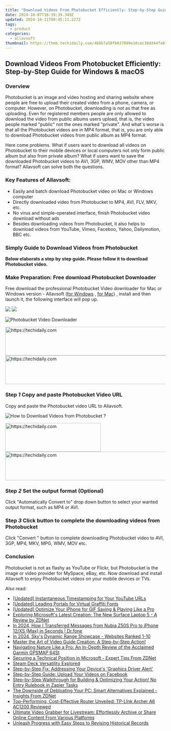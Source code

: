 ```yaml
---
title: "Download Videos From Photobucket Efficiently: Step-by-Step Guide for Windows & macOS"
date: 2024-10-07T16:39:39.349Z
updated: 2024-10-11T00:45:11.227Z
tags:
  - product
categories:
  - allavsoft
thumbnail: https://thmb.techidaily.com/468b7a50fb837089e10cec38dd44fa01aaab4078b704b313fd2f69558ac117bb.png
---
```


## Download Videos From Photobucket Efficiently: Step-by-Step Guide for Windows & macOS

### Overview

Photobucket is an image and video hosting and sharing website where people are free to upload their created video from a phone, camera, or computer. However, on Photobucket, downloading is not as that free as uploading. Even for registered members people are only allowed to download the video from public albums users upload, that is, the video people marked "public" not the ones marked "private". And what's worse is that all the Photobucket videos are in MP4 format, that is, you are only able to download Photobucket videos from public album as MP4 format.

Here come problems. What if users want to download all videos on Photobucket to their mobile devices or local computers not only form public album but also from private album? What if users want to save the downloaded Photobucket videos to AVI, 3GP, WMV, MOV other than MP4 format? Allavsoft can solve both the questions.

### Key Features of Allavsoft:

* Easily and batch download Photobucket video on Mac or Windows computer
* Directly downloaded video from Photobucket to MP4, AVI, FLV, MKV, etc.
* No virus and simple-operated interface, finish Photobucket video download without ads
* Besides downloading videos from Photobucket, it also helps to download videos from YouTube, Vimeo, Faceboo, Yahoo, Dailymotion, BBC etc.

### Simply Guide to Download Videos from Photobucket

**Below elaborats a step by step guide. Please follow it to download Photobucket video.**

### Make Preparation: Free download Photobucket Downloader

Free download the professional Photobucket Video downloader for Mac or Windows version - Allavsoft ([for Windows](https://tools.techidaily.com/allavsoft/products/) , [for Mac](https://tools.techidaily.com/allavsoft/products/)) , install and then launch it, the following interface will pop up.

[![](https://www.allavsoft.com/how-to/../images/how-to/free-download-win.jpg)](https://tools.techidaily.com/allavsoft/products/) [![](https://www.allavsoft.com/how-to/../images/how-to/free-download-mac.jpg)](https://tools.techidaily.com/allavsoft/products/)

![Photobucket Video Downloader](https://www.allavsoft.com/how-to/../images/allavsoft/screen-shot-600.jpg)

<!-- affiliate ads begin -->
<a href="https://appsumo.8odi.net/c/5597632/2037358/7443" target="_top" id="2037358">
  <img src="//a.impactradius-go.com/display-ad/7443-2037358" border="0" alt="https://techidaily.com" width="728" height="90"/>
</a>
<img height="0" width="0" src="https://appsumo.8odi.net/i/5597632/2037358/7443" style="position:absolute;visibility:hidden;" border="0" />
<!-- affiliate ads end -->

<!-- affiliate ads begin -->
<a href="https://aligracehair.sjv.io/c/5597632/2012420/19272" target="_top" id="2012420">
  <img src="//a.impactradius-go.com/display-ad/19272-2012420" border="0" alt="https://techidaily.com" width="728" height="90"/>
</a>
<img height="0" width="0" src="https://aligracehair.sjv.io/i/5597632/2012420/19272" style="position:absolute;visibility:hidden;" border="0" />
<!-- affiliate ads end -->

### Step _1_ Copy and paste Photobucket Video URL

Copy and paste the Photobucket video URL to Allavsoft.

![How to Download Videos from Photobucket ?](https://www.allavsoft.com/how-to/../images/how-to/photobucket-download/download-photobucket-video.jpg)

<!-- affiliate ads begin -->
<a href="https://aligracehair.sjv.io/c/5597632/1997643/19272" target="_top" id="1997643">
  <img src="//a.impactradius-go.com/display-ad/19272-1997643" border="0" alt="https://techidaily.com" width="300" height="90"/>
</a>
<img height="0" width="0" src="https://aligracehair.sjv.io/i/5597632/1997643/19272" style="position:absolute;visibility:hidden;" border="0" />
<!-- affiliate ads end -->

<!-- affiliate ads begin -->
<a href="https://appsumo.8odi.net/c/5597632/2144271/7443" target="_top" id="2144271">
  <img src="//a.impactradius-go.com/display-ad/7443-2144271" border="0" alt="https://techidaily.com" width="600" height="90"/>
</a>
<img height="0" width="0" src="https://appsumo.8odi.net/i/5597632/2144271/7443" style="position:absolute;visibility:hidden;" border="0" />
<!-- affiliate ads end -->

### Step _2_ Set the output format (Optional)

Click "Automatically Convert to" drop down button to select your wanted output format, such as MP4 or AVI.

### Step _3_ Click button to complete the downloading videos from Photobucket

Click "Convert " button to complete downloading Photobucket video to AVI, 3GP, MP4, MKV, MPG, WMV, MOV etc.

### Conclusion

Photobucket is not as flashy as YouTube or Flickr, but Photobucket is the image or video provider for MySpace, eBay, etc. Now download and install Allavsoft to enjoy Photobucket videos on your mobile devices or TVs.

<ins class="adsbygoogle"
     style="display:block"
     data-ad-format="autorelaxed"
     data-ad-client="ca-pub-7571918770474297"
     data-ad-slot="1223367746"></ins>

<ins class="adsbygoogle"
     style="display:block"
     data-ad-client="ca-pub-7571918770474297"
     data-ad-slot="8358498916"
     data-ad-format="auto"
     data-full-width-responsive="true"></ins>

<span class="atpl-alsoreadstyle">Also read:</span>
<div><ul>
<li><a href="https://facebook-video-footage.techidaily.com/updated-instantaneous-timestamping-for-your-youtube-urls/"><u>[Updated] Instantaneous Timestamping for Your YouTube URLs</u></a></li>
<li><a href="https://fox-friendly.techidaily.com/updated-leading-portals-for-virtual-graffiti-fonts/"><u>[Updated] Leading Portals for Virtual Graffiti Fonts</u></a></li>
<li><a href="https://extra-support.techidaily.com/updated-optimize-your-iphone-for-gif-saving-and-playing-like-a-pro/"><u>[Updated] Optimize Your iPhone for GIF Saving & Playing Like a Pro</u></a></li>
<li><a href="https://win-bits.techidaily.com/exploring-microsofts-latest-creation-the-new-surface-laptop-5-a-review-by-zdnet/"><u>Exploring Microsoft's Latest Creation: The New Surface Laptop 5 - A Review by ZDNet</u></a></li>
<li><a href="https://android-transfer.techidaily.com/in-2024-how-i-transferred-messages-from-nubia-z50s-pro-to-iphone-12xs-max-in-seconds-drfone-by-drfone-transfer-from-android-transfer-from-android/"><u>In 2024, How I Transferred Messages from Nubia Z50S Pro to iPhone 12/XS (Max) in Seconds | Dr.fone</u></a></li>
<li><a href="https://some-approaches.techidaily.com/in-2024-skys-dynamic-range-showcase-websites-ranked-1-10/"><u>In 2024, Sky's Dynamic Range Showcase - Websites Ranked 1-10</u></a></li>
<li><a href="https://win-bits.techidaily.com/master-the-art-of-video-guide-creation-a-step-by-step-action/"><u>Master the Art of Video Guide Creation: A Step-by-Step Action!</u></a></li>
<li><a href="https://buynow-marvelous.techidaily.com/navigating-nature-like-a-pro-an-in-depth-review-of-the-acclaimed-garmin-gpsmap-64st/"><u>Navigating Nature Like a Pro: An In-Depth Review of the Acclaimed Garmin GPSMAP 64St</u></a></li>
<li><a href="https://win-bits.techidaily.com/securing-a-technical-position-in-microsoft-expert-tips-from-zdnet/"><u>Securing a Technical Position in Microsoft - Expert Tips From ZDNet</u></a></li>
<li><a href="https://games-able.techidaily.com/steam-deck-versatility-explored/"><u>Steam Deck Versatility Explored</u></a></li>
<li><a href="https://hardware-help.techidaily.com/step-by-step-fix-addressing-your-devices-graphics-driver-alert/"><u>Step-by-Step Fix: Addressing Your Device's 'Graphics Driver Alert'</u></a></li>
<li><a href="https://win-bits.techidaily.com/step-by-step-guide-upload-your-videos-on-facebook/"><u>Step-by-Step Guide: Upload Your Videos on Facebook</u></a></li>
<li><a href="https://win-bits.techidaily.com/step-by-step-walkthrough-for-building-and-optimizing-your-action-no-entry-rulebook-in-zapier-tasks/"><u>Step-by-Step Walkthrough for Building & Optimizing Your Action! No Entry Rulebook in Zapier Tasks</u></a></li>
<li><a href="https://win-bits.techidaily.com/the-downside-of-debloating-your-pc-smart-alternatives-explained-insights-from-zdnet/"><u>The Downside of Debloating Your PC: Smart Alternatives Explained - Insights From ZDNet</u></a></li>
<li><a href="https://buynow-reviews.techidaily.com/top-performing-cost-effective-router-unveiled-tp-link-archer-a6-ac1200-reviewed/"><u>Top-Performing, Cost-Effective Router Unveiled: TP-LInk Archer A6 AC1200 Reviewed</u></a></li>
<li><a href="https://win-bits.techidaily.com/ultimate-video-grabber-for-livestream-effortlessly-archive-or-share-online-content-from-various-platforms/"><u>Ultimate Video Grabber for Livestream: Effortlessly Archive or Share Online Content From Various Platforms</u></a></li>
<li><a href="https://win-bits.techidaily.com/unleash-progress-with-easy-steps-to-revising-historical-records/"><u>Unleash Progress with Easy Steps to Revising Historical Records</u></a></li>
</ul></div>

